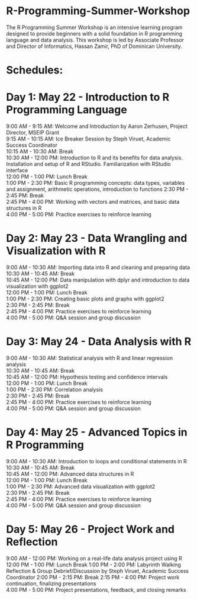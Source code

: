 # R-Programming-Summer-Workshop
The R Programming Summer Workshop is an intensive learning program designed to provide beginners with a solid foundation in R programming language and data analysis. This workshop is led by Associate Professor and Director of Informatics, Hassan Zamir, PhD of Dominican University.

# Schedules:

# Day 1: May 22 - Introduction to R Programming Language 
9:00 AM - 9:15 AM: Welcome and Introduction by Aaron Zerhusen, Project Director, MSEIP Grant  
9:15 AM - 10:15 AM: Ice Breaker Session by Steph Viruet, Academic Success Coordinator  
10:15 AM - 10:30 AM: Break   
10:30 AM - 12:00 PM: Introduction to R and its benefits for data analysis. Installation and setup of R and RStudio. Familiarization with RStudio interface   
12:00 PM - 1:00 PM: Lunch Break   
1:00 PM - 2:30 PM: Basic R programming concepts: data types, variables and assignment, arithmetic operations, introduction to functions 
2:30 PM - 2:45 PM: Break     
2:45 PM - 4:00 PM: Working with vectors and matrices, and basic data structures in R   
4:00 PM - 5:00 PM: Practice exercises to reinforce learning   

# Day 2: May 23 - Data Wrangling and Visualization with R 
9:00 AM - 10:30 AM: Importing data into R and cleaning and preparing data     
10:30 AM - 10:45 AM: Break   
10:45 AM - 12:00 PM: Data manipulation with dplyr and introduction to data visualization with ggplot2     
12:00 PM - 1:00 PM: Lunch Break   
1:00 PM - 2:30 PM: Creating basic plots and graphs with ggplot2     
2:30 PM - 2:45 PM: Break   
2:45 PM - 4:00 PM: Practice exercises to reinforce learning   
4:00 PM - 5:00 PM: Q&A session and group discussion   

# Day 3: May 24 - Data Analysis with R 
9:00 AM - 10:30 AM: Statistical analysis with R and linear regression analysis   
10:30 AM - 10:45 AM: Break   
10:45 AM - 12:00 PM: Hypothesis testing and confidence intervals   
12:00 PM - 1:00 PM: Lunch Break   
1:00 PM - 2:30 PM: Correlation analysis   
2:30 PM - 2:45 PM: Break   
2:45 PM - 4:00 PM: Practice exercises to reinforce learning   
4:00 PM - 5:00 PM: Q&A session and group discussion   

# Day 4: May 25 - Advanced Topics in R Programming 
9:00 AM - 10:30 AM: Introduction to loops and conditional statements in R     
10:30 AM - 10:45 AM: Break   
10:45 AM - 12:00 PM: Advanced data structures in R     
12:00 PM - 1:00 PM: Lunch Break   
1:00 PM - 2:30 PM: Advanced data visualization with ggplot2     
2:30 PM - 2:45 PM: Break   
2:45 PM - 4:00 PM: Practice exercises to reinforce learning     
4:00 PM - 5:00 PM: Q&A session and group discussion     

# Day 5: May 26 - Project Work and Reflection 
9:00 AM - 12:00 PM: Working on a real-life data analysis project using R  
12:00 PM - 1:00 PM: Lunch Break 
1:00 PM - 2:00 PM: Labyrinth Walking Reflection & Group Debrief/Discussion by Steph Viruet, Academic Success Coordinator 
2:00 PM - 2:15 PM: Break 
2:15 PM - 4:00 PM: Project work continuation, finalizing presentations   
4:00 PM - 5:00 PM: Project presentations, feedback, and closing remarks  

 
